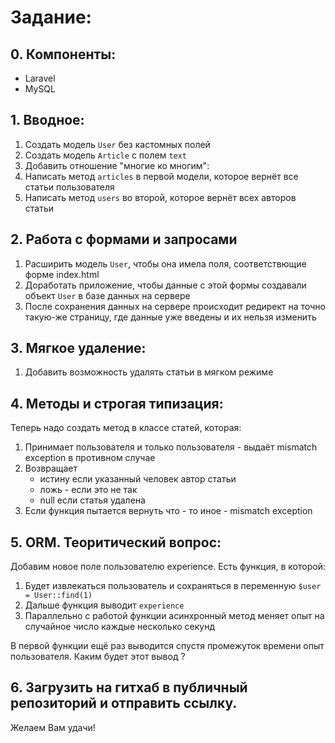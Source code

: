 # Задание:

## 0. Компоненты:
* Laravel
* MySQL

## 1. Вводное:

1. Создать модель `User` без кастомных полей 
2. Создать модель `Article` с полем `text` 
3. Добавить отношение "многие ко многим": 
4. Написать метод `articles` в первой модели, которое вернёт все статьи пользователя 
5. Написать метод `users` во второй, которое вернёт всех авторов статьи 

## 2. Работа с формами и запросами

1. Расширить модель `User`, чтобы она имела поля, соответствющие форме index.html
2. Доработать приложение, чтобы данные с этой формы создавали объект `User` в базе данных на сервере
3. После сохранения данных на сервере происходит редирект на точно такую-же страницу, где данные уже введены и их нельзя изменить

## 3. Мягкое удаление:

1. Добавить возможность удалять статьи в мягком режиме

## 4. Методы и строгая типизация:

Теперь надо создать метод в классе статей, которая:

1. Принимает пользователя и только пользователя - выдаёт mismatch exception в противном случае
2. Возвращает 
    - истину если указанный человек автор статьи 
    - ложь - если это не так 
    - null если статья удалена 
3. Если функция пытается вернуть что - то иное - mismatch exception

## 5. ORM. Теоритический вопрос:
Добавим новое поле пользователю experience. Есть функция, в которой: 
1. Будет извлекаться пользователь и сохраняться в переменную `$user = User::find(1)` 
2. Дальше функция выводит `experience`
3. Параллельно с работой функции асинхронный метод меняет опыт на случайное число каждые несколько секунд 

В первой функции ещё раз выводится спустя промежуток времени опыт пользователя. Каким будет этот вывод ? 
    
## 6. Загрузить на гитхаб в публичный репозиторий и отправить ссылку.

Желаем Вам удачи!